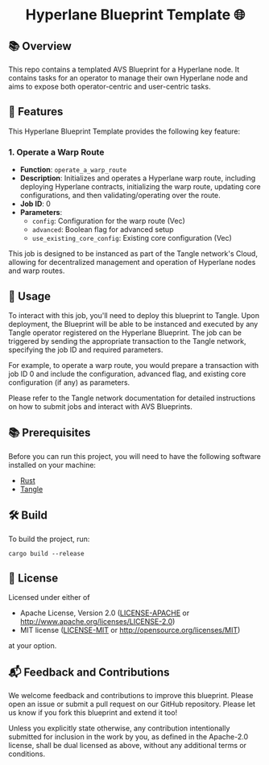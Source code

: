 # <h1 align="center"> Hyperlane Blueprint Template 🌐 </h1>

## 📚 Overview
This repo contains a templated AVS Blueprint for a Hyperlane node. It contains tasks for an operator to manage their own Hyperlane node and aims to expose both operator-centric and user-centric tasks.

## 🚀 Features

This Hyperlane Blueprint Template provides the following key feature:

### 1. Operate a Warp Route
- **Function**: `operate_a_warp_route`
- **Description**: Initializes and operates a Hyperlane warp route, including deploying Hyperlane contracts, initializing the warp route, updating core configurations, and then validating/operating over the route.
- **Job ID**: 0
- **Parameters**:
  - `config`: Configuration for the warp route (Vec<u8>)
  - `advanced`: Boolean flag for advanced setup
  - `use_existing_core_config`: Existing core configuration (Vec<u8>)

This job is designed to be instanced as part of the Tangle network's Cloud, allowing for decentralized management and operation of Hyperlane nodes and warp routes.

## 🔧 Usage

To interact with this job, you'll need to deploy this blueprint to Tangle. Upon deployment, the Blueprint will be able to be instanced and executed by any Tangle operator registered on the Hyperlane Blueprint. The job can be triggered by sending the appropriate transaction to the Tangle network, specifying the job ID and required parameters.

For example, to operate a warp route, you would prepare a transaction with job ID 0 and include the configuration, advanced flag, and existing core configuration (if any) as parameters.

Please refer to the Tangle network documentation for detailed instructions on how to submit jobs and interact with AVS Blueprints.

## 📚 Prerequisites

Before you can run this project, you will need to have the following software installed on your machine:

- [Rust](https://www.rust-lang.org/tools/install)
- [Tangle](https://github.com/tangle-network/tangle?tab=readme-ov-file#-getting-started-)


## 🛠️ Build

To build the project, run:

```
cargo build --release
```

## 📜 License

Licensed under either of

* Apache License, Version 2.0
  ([LICENSE-APACHE](LICENSE-APACHE) or http://www.apache.org/licenses/LICENSE-2.0)
* MIT license
  ([LICENSE-MIT](LICENSE-MIT) or http://opensource.org/licenses/MIT)

at your option.

## 📬 Feedback and Contributions

We welcome feedback and contributions to improve this blueprint.
Please open an issue or submit a pull request on our GitHub repository.
Please let us know if you fork this blueprint and extend it too!

Unless you explicitly state otherwise, any contribution intentionally submitted
for inclusion in the work by you, as defined in the Apache-2.0 license, shall be
dual licensed as above, without any additional terms or conditions.